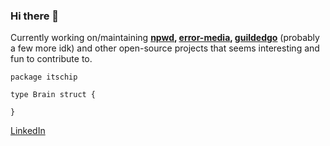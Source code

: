 ### Hi there 👋
Currently working on/maintaining <strong>[npwd](https://github.com/project-error/npwd), [error-media](https://media.error-interactive.com/), [guildedgo](https://github.com/itschip/guildedgo)</strong> (probably a few more idk) and other open-source projects that seems interesting and fun to contribute to.

```golang
package itschip

type Brain struct {

}
```


[LinkedIn](https://www.linkedin.com/in/christopher-gjelten-90b48314a/)
